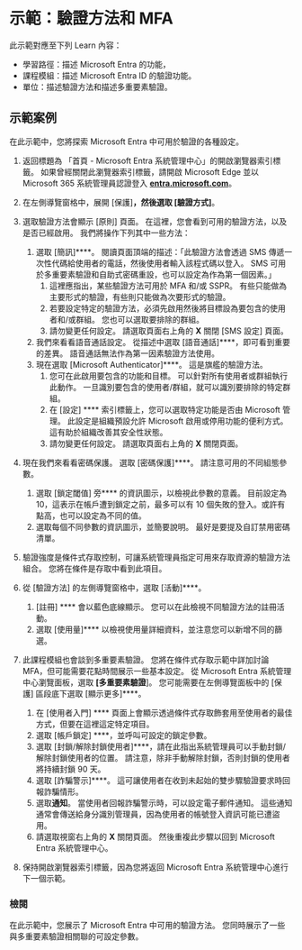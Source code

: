 <!---
---
示範：標題：「探索 Microsoft Entra ID 使用者設定」學習路徑/課程模組/單元：「學習路徑：描述 Microsoft Entra 的功能；課程模組 2：描述 Microsoft Entra ID 的功能和識別類型；單元 3：描述驗證方式和單元 4：描述多重要素驗證」
---
--->

# 示範：驗證方法和 MFA

此示範對應至下列 Learn 內容：

- 學習路徑：描述 Microsoft Entra 的功能，
- 課程模組：描述 Microsoft Entra ID 的驗證功能。
- 單位：描述驗證方法和描述多重要素驗證。

## 示範案例

在此示範中，您將探索 Microsoft Entra 中可用於驗證的各種設定。

1. 返回標題為 「首頁 - Microsoft Entra 系統管理中心」的開啟瀏覽器索引標籤。  如果曾經關閉此瀏覽器索引標籤，請開啟 Microsoft Edge 並以 Microsoft 365 系統管理員認證登入 **[entra.microsoft.com](https://entra.microsoft.com)**。

1. 在左側導覽窗格中，展開 [保護]****，然後選取 [驗證方式]****。

1. 選取驗證方法會顯示 [原則] 頁面。  在這裡，您會看到可用的驗證方法，以及是否已經啟用。  我們將操作下列其中一些方法：  
    1. 選取 [簡訊]****。  閱讀頁面頂端的描述：「此驗證方法會透過 SMS 傳遞一次性代碼給使用者的電話，然後使用者輸入該程式碼以登入。 SMS 可用於多重要素驗證和自助式密碼重設，也可以設定為作為第一個因素。」
        1. 這裡應指出，某些驗證方法可用於 MFA 和/或 SSPR。  有些只能做為主要形式的驗證，有些則只能做為次要形式的驗證。
        1. 若要設定特定的驗證方法，必須先啟用然後將目標設為要包含的使用者和/或群組。  您也可以選取要排除的群組。
        1. 請勿變更任何設定。  請選取頁面右上角的 **X** 關閉 [SMS 設定] 頁面。  
    1. 我們來看看語音通話設定。  從描述中選取 [語音通話]****，即可看到重要的差異。  語音通話無法作為第一因素驗證方法使用。
    1. 現在選取 [Microsoft Authenticator]****。  這是旗艦的驗證方法。  
        1. 您可在此啟用要包含的功能和目標。  可以針對所有使用者或群組執行此動作。 一旦識別要包含的使用者/群組，就可以識別要排除的特定群組。  
        1. 在 [設定] **** 索引標籤上，您可以選取特定功能是否由 Microsoft 管理。 此設定是組織預設允許 Microsoft 啟用或停用功能的便利方式。 這有助於組織改善其安全性狀態。
        1. 請勿變更任何設定。 請選取頁面右上角的 **X** 關閉頁面。
 
1. 現在我們來看看密碼保護。 選取 [密碼保護]****。  請注意可用的不同組態參數。  
    1. 選取 [鎖定閾值] 旁**** 的資訊圖示，以檢視此參數的意義。  目前設定為 10，這表示在帳戶遭到鎖定之前，最多可以有 10 個失敗的登入。或許有點高，也可以設定為不同的值。
    1. 選取每個不同參數的資訊圖示，並簡要說明。  最好是要提及自訂禁用密碼清單。

1. 驗證強度是條件式存取控制，可讓系統管理員指定可用來存取資源的驗證方法組合。 您將在條件是存取中看到此項目。

1. 從 [驗證方法] 的左側導覽窗格中，選取 [活動]****。
    1. [註冊] **** 會以藍色底線顯示。  您可以在此檢視不同驗證方法的註冊活動。
    1. 選取 [使用量]**** 以檢視使用量詳細資料，並注意您可以新增不同的篩選。

1. 此課程模組也會談到多重要素驗證。 您將在條件式存取示範中詳加討論 MFA，但可能需要花點時間展示一些基本設定。  從 Microsoft Entra 系統管理中心瀏覽面板，選取 **[多重要素驗證**]。  您可能需要在左側導覽面板中的 [保護] 區段底下選取 [顯示更多]****。
    1. 在 [使用者入門] **** 頁面上會顯示透過條件式存取飾套用至使用者的最佳方式，但要在這裡這定特定項目。
    1. 選取 [帳戶鎖定] ****，並呼叫可設定的鎖定參數。
    1. 選取 [封鎖/解除封鎖使用者]****，請在此指出系統管理員可以手動封鎖/解除封鎖使用者的位置。  請注意，除非手動解除封鎖，否則封鎖的使用者將持續封鎖 90 天。
    1. 選取 [詐騙警示]****。  這可讓使用者在收到未起始的雙步驟驗證要求時回報詐騙情形。
    1. 選取**通知**。  當使用者回報詐騙警示時，可以設定電子郵件通知。 這些通知通常會傳送給身分識別管理員，因為使用者的帳號登入資訊可能已遭盜用。
    1. 請選取視窗右上角的 **X** 關閉頁面。  然後重複此步驟以回到 Microsoft Entra 系統管理中心。

1. 保持開啟瀏覽器索引標籤，因為您將返回 Microsoft Entra 系統管理中心進行下一個示範。

### 檢閱

在此示範中，您展示了 Microsoft Entra 中可用的驗證方法。  您同時展示了一些與多重要素驗證相關聯的可設定參數。
